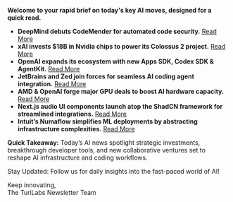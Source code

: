 **Welcome to your rapid brief on today's key AI moves, designed for a quick read.**

- **DeepMind debuts CodeMender for automated code security.** [Read More](https://deepmind.google/discover/blog/introducing-codemender-an-ai-agent-for-code-security/)
- **xAI invests $18B in Nvidia chips to power its Colossus 2 project.** [Read More](https://www.wsj.com/tech/elon-musk-xai-memphis-tennessee-power-dec4c70d)
- **OpenAI expands its ecosystem with new Apps SDK, Codex SDK & AgentKit.** [Read More](https://openai.com/index/introducing-agentkit/)
- **JetBrains and Zed join forces for seamless AI coding agent integration.** [Read More](https://blog.jetbrains.com/ai/2025/10/jetbrains-zed-open-interoperability-for-ai-coding-agents-in-your-ide/)
- **AMD & OpenAI forge major GPU deals to boost AI hardware capacity.** [Read More](https://www.reuters.com/business/amd-signs-ai-chip-supply-deal-with-openai-gives-it-option-take-10-stake-2025-10-06/)
- **Next.js audio UI components launch atop the ShadCN framework for streamlined integrations.** [Read More](https://ui.elevenlabs.io)
- **Intuit’s Numaflow simplifies ML deployments by abstracting infrastructure complexities.** [Read More](https://thenewstack.io/intuits-numaflow-abstracts-away-infrastructure-for-ml-engineers/)

**Quick Takeaway:** Today’s AI news spotlight strategic investments, breakthrough developer tools, and new collaborative ventures set to reshape AI infrastructure and coding workflows.

Stay Updated: Follow us for daily insights into the fast-paced world of AI!

Keep innovating,  
The TuriLabs Newsletter Team